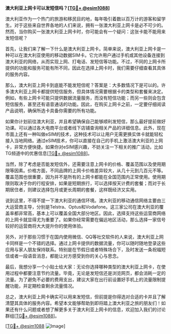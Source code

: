 **澳大利亚上网卡可以发短信吗？[[TG💪+ @esim1088](https://t.me/s/esim1088)]**

澳大利亚作为一个热门的旅游和移民目的地，每年吸引着数以百万计的游客和留学生。对于这些来自世界各地的人们来说，拥有一张澳大利亚上网卡是必不可少的。然而，当你购买一张澳大利亚上网卡时，你可能会有一个疑问：这张卡能不能用来发短信呢？

首先，让我们来了解一下什么是澳大利亚上网卡。简单来说，澳大利亚上网卡是一种可以在澳大利亚使用的移动数据SIM卡。它允许用户通过手机或其他设备连接到澳大利亚的网络，从而实现上网、打电话、发短信等功能。不过，不同的上网卡所提供的功能和服务可能有所不同，因此在选择上网卡时，我们需要仔细查看其具体的服务内容。

那么，澳大利亚上网卡到底能不能发短信呢？答案是：大多数情况下是可以的。许多澳大利亚上网卡都提供短信服务，但具体情况需要根据卡的类型和套餐来决定。例如，有些上网卡可能只提供数据流量服务，而没有短信功能；而另一些则会包含短信服务，甚至还有语音通话的功能。因此，在购买上网卡之前，一定要仔细阅读产品说明，确保所选卡具备你需要的所有功能。

如果你计划前往澳大利亚，并且希望确保自己能够顺利发短信，那么最好提前做好功课。可以通过各大电商平台或者线下店铺查询相关产品的详细信息。此外，现在市面上还有一种叫做eSIM的技术，这种技术可以让用户无需更换实体卡就能轻松接入当地网络。通过eSIM技术，你可以直接在自己的手机上激活澳大利亚的上网卡，非常方便快捷。如果你对eSIM感兴趣，不妨关注一下相关的推广活动，比如TG频道中的优惠信息[[TG💪+ @esim1088](https://t.me/s/esim1088)]。

当然，除了考虑是否能发短信外，还需要注意上网卡的价格、覆盖范围以及使用期限等因素。价格方面，不同品牌的上网卡价格差异较大，从几十元到几百元不等。覆盖范围也很重要，因为并不是所有的上网卡都能在全国范围内正常使用。使用期限则取决于你的行程安排，如果是短期旅行，可以选择按天计费的套餐；而对于长期居住者，则建议选择包月或更长周期的套餐，这样既经济又实用。

说到这里，不得不提一下澳大利亚的通信环境。澳大利亚的移动通信网络主要由三大运营商主导，分别是Telstra、Optus和Vodafone。这三家公司在澳大利亚的覆盖率都非常高，基本上可以覆盖全国大部分地区。因此，选择支持这些运营商网络的上网卡就显得尤为重要了。如果你经常需要在偏远地区活动，那么选择一家信号较好的运营商将大大提升你的使用体验。

另外，对于那些习惯于在国内使用微信、QQ等社交软件的人来说，澳大利亚上网卡同样是一个不错的选择。通过上网卡提供的数据流量，你可以随时随地登录这些应用与家人朋友保持联系。特别是在节假日或者特殊场合下，及时发送一条祝福短信或者一段语音消息，都能让对方感受到你的关心与思念。

最后，我想分享一个小贴士给大家：无论你选择哪种类型的澳大利亚上网卡，在使用过程中都要注意节约流量。毕竟，无论是发短信还是浏览网页，都会消耗一定的流量。为了避免不必要的费用支出，建议大家在出行前设置好手机上的流量限制提醒功能，并定期检查剩余流量情况。

总之，澳大利亚上网卡确实可以用来发短信，但前提是你得选对合适的卡并且了解清楚其具体的服务内容。希望本文能够帮助到即将踏上澳大利亚之旅的朋友们！如果还有什么问题或者想了解更多关于澳大利亚上网卡的信息，欢迎加入我们的讨论群组[[TG💪+ @esim1088](https://t.me/s/esim1088)]。

[[TG💪+ @esim1088](https://t.me/s/esim1088) ![Image](https://i.postimg.cc/4NQfJmqS/Snipaste-2025-05-13-00-14-12.png)]